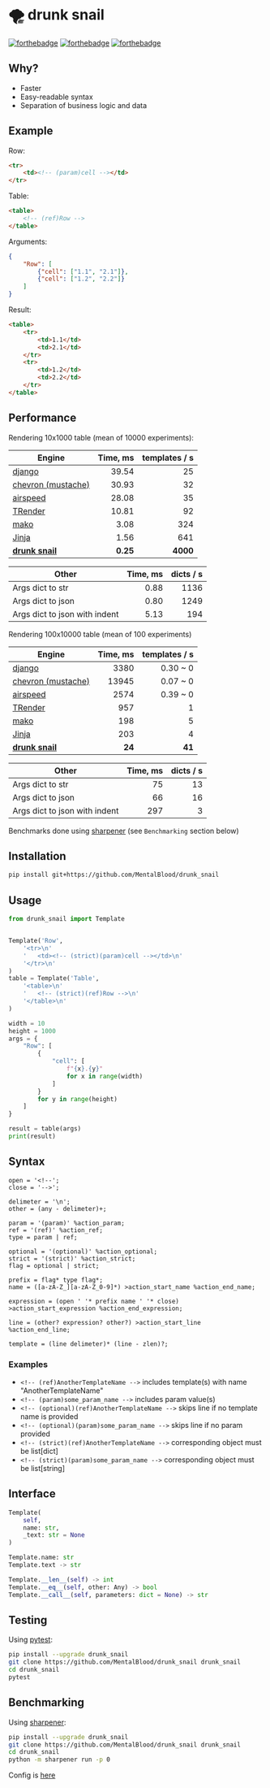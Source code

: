 # 🌪️ drunk snail

[![forthebadge](https://forthebadge.com/images/badges/made-with-c.svg)](https://forthebadge.com) [![forthebadge](https://forthebadge.com/images/badges/powered-by-black-magic.svg)](https://forthebadge.com) [![forthebadge](https://forthebadge.com/images/badges/ages-18.svg)](https://forthebadge.com)



## Why?

* Faster
* Easy-readable syntax
* Separation of business logic and data



## Example

Row:
```html
<tr>
    <td><!-- (param)cell --></td>
</tr>
```
Table:
```html
<table>
    <!-- (ref)Row -->
</table>
```
Arguments:
```json
{
    "Row": [
        {"cell": ["1.1", "2.1"]},
        {"cell": ["1.2", "2.2"]}
    ]
}
```
Result:
```html
<table>
    <tr>
        <td>1.1</td>
        <td>2.1</td>
    </tr>
    <tr>
        <td>1.2</td>
        <td>2.2</td>
    </tr>
</table>

```



## Performance

Rendering 10x1000 table (mean of 10000 experiments):

| Engine                                                            | Time, ms | templates / s     |
| ----------------------------------------------------------------- | -------: | ----------------: |
| [django](https://docs.djangoproject.com/en/4.0/topics/templates/) | 39.54    | 25                |
| [chevron (mustache)](https://github.com/noahmorrison/chevron)     | 30.93    | 32                |
| [airspeed](https://github.com/purcell/airspeed)                   | 28.08    | 35                |
| [TRender](https://github.com/cesbit/trender)                      | 10.81    | 92                |
| [mako](https://github.com/sqlalchemy/mako)                        | 3.08     | 324               |
| [Jinja](https://github.com/pallets/jinja)                         | 1.56     | 641               |
| **[drunk snail](https://github.com/MentalBlood/drunk_snail)**     | **0.25** | **4000**          |

| Other                         | Time, ms | dicts / s |
| ----------------------------- | -------: | --------: |
| Args dict to str              | 0.88     | 1136      |
| Args dict to json             | 0.80     | 1249      |
| Args dict to json with indent | 5.13     | 194       |

Rendering 100x10000 table (mean of 100 experiments)

| Engine                                                            | Time, ms | templates / s     |
| ----------------------------------------------------------------- | -------: | ----------------: |
| [django](https://docs.djangoproject.com/en/4.0/topics/templates/) | 3380     | 0.30 ~ 0          |
| [chevron (mustache)](https://github.com/noahmorrison/chevron)     | 13945    | 0.07 ~ 0          |
| [airspeed](https://github.com/purcell/airspeed)                   | 2574     | 0.39 ~ 0          |
| [TRender](https://github.com/cesbit/trender)                      | 957      | 1                 |
| [mako](https://github.com/sqlalchemy/mako)                        | 198      | 5                 |
| [Jinja](https://github.com/pallets/jinja)                         | 203      | 4                 |
| **[drunk snail](https://github.com/MentalBlood/drunk_snail)**     | **24**   | **41**            |

| Other                         | Time, ms | dicts / s |
| ----------------------------- | -------: | --------: |
| Args dict to str              | 75       | 13        |
| Args dict to json             | 66       | 16        |
| Args dict to json with indent | 297      | 3         |

Benchmarks done using [sharpener](https://github.com/MentalBlood/sharpener) (see `Benchmarking` section below)



## Installation

```bash
pip install git+https://github.com/MentalBlood/drunk_snail
```



## Usage

```python
from drunk_snail import Template


Template('Row',
    '<tr>\n'
    '	<td><!-- (strict)(param)cell --></td>\n'
    '</tr>\n'
)
table = Template('Table',
    '<table>\n'
    '	<!-- (strict)(ref)Row -->\n'
    '</table>\n'
)

width = 10
height = 1000
args = {
    "Row": [
        {
            "cell": [
                f"{x}.{y}"
                for x in range(width)
            ]
        }
        for y in range(height)
    ]
}

result = table(args)
print(result)
```



## Syntax

```
open = '<!--';
close = '-->';

delimeter = '\n';
other = (any - delimeter)+;

param = '(param)' %action_param;
ref = '(ref)' %action_ref;
type = param | ref;

optional = '(optional)' %action_optional;
strict = '(strict)' %action_strict;
flag = optional | strict;

prefix = flag* type flag*;
name = ([a-zA-Z_][a-zA-Z_0-9]*) >action_start_name %action_end_name;

expression = (open ' '* prefix name ' '* close) >action_start_expression %action_end_expression;

line = (other? expression? other?) >action_start_line %action_end_line;

template = (line delimeter)* (line - zlen)?;
```


### Examples

* `<!-- (ref)AnotherTemplateName -->` includes template(s) with name "AnotherTemplateName"
* `<!-- (param)some_param_name -->` includes param value(s)
* `<!-- (optional)(ref)AnotherTemplateName -->` skips line if no template name is provided
* `<!-- (optional)(param)some_param_name -->` skips line if no param provided
* `<!-- (strict)(ref)AnotherTemplateName -->` corresponding object must be list[dict]
* `<!-- (strict)(param)some_param_name -->` corresponding object must be list[string]



## Interface

```python
Template(
    self,
    name: str,
    _text: str = None
)

Template.name: str
Template.text -> str

Template.__len__(self) -> int
Template.__eq__(self, other: Any) -> bool
Template.__call__(self, parameters: dict = None) -> str
```



## Testing

Using [pytest](https://pypi.org/project/pytest/):

```bash
pip install --upgrade drunk_snail
git clone https://github.com/MentalBlood/drunk_snail drunk_snail
cd drunk_snail
pytest
```



## Benchmarking

Using [sharpener](https://github.com/MentalBlood/sharpener):

```bash
pip install --upgrade drunk_snail
git clone https://github.com/MentalBlood/drunk_snail drunk_snail
cd drunk_snail
python -m sharpener run -p 0
```

Config is [here](benchmarks/benchmark_default.json)